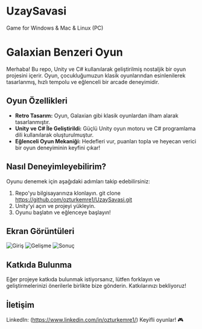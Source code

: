 # UzaySavasi
Game for Windows &amp; Mac &amp; Linux (PC)

# Galaxian Benzeri Oyun

Merhaba! Bu repo, Unity ve C# kullanılarak geliştirilmiş nostaljik bir oyun projesini içerir. Oyun, çocukluğumuzun klasik oyunlarından esinlenilerek tasarlanmış, hızlı tempolu ve eğlenceli bir arcade deneyimidir.

## Oyun Özellikleri

- **Retro Tasarım:** Oyun, Galaxian gibi klasik oyunlardan ilham alarak tasarlanmıştır.
- **Unity ve C# İle Geliştirildi:** Güçlü Unity oyun motoru ve C# programlama dili kullanılarak oluşturulmuştur.
- **Eğlenceli Oyun Mekaniği:** Hedefleri vur, puanları topla ve heyecan verici bir oyun deneyiminin keyfini çıkar!

## Nasıl Deneyimleyebilirim?

Oyunu denemek için aşağıdaki adımları takip edebilirsiniz:

1. Repo'yu bilgisayarınıza klonlayın.
   git clone https://github.com/ozturkemre1/UzaySavasi.git
2. Unity'yi açın ve projeyi yükleyin.
3. Oyunu başlatın ve eğlenceye başlayın!

## Ekran Görüntüleri

![Giriş](https://github.com/ozturkemre1/UzaySavasi/assets/128362996/12e02e9e-3ead-477e-b01a-028bef65c9c5)
![Gelişme](https://github.com/ozturkemre1/UzaySavasi/assets/128362996/8b91ad69-148e-40dc-9e3f-a88d083bd062)
![Sonuç](https://github.com/ozturkemre1/UzaySavasi/assets/128362996/2a05e416-deff-4b61-bd1b-14cac219d96f)

## Katkıda Bulunma
Eğer projeye katkıda bulunmak istiyorsanız, lütfen forklayın ve geliştirmelerinizi önerilerle birlikte bize gönderin. Katkılarınızı bekliyoruz!

## İletişim
LinkedIn: (https://www.linkedin.com/in/ozturkemre1/)
Keyifli oyunlar! 🎮




